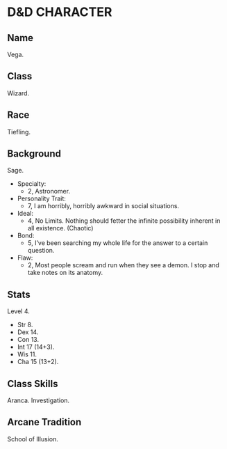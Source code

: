# D&D CHARACTER

## Name

Vega.

## Class

Wizard.

## Race

Tiefling.

## Background

Sage.

- Specialty:
  - 2, Astronomer.
- Personality Trait:
  - 7, I am horribly, horribly awkward in social situations.
- Ideal:
  - 4, No Limits. Nothing should fetter the infinite possibility inherent in all existence. (Chaotic)
- Bond:
  - 5, I’ve been searching my whole life for the answer to a certain question.
- Flaw:
  - 2, Most people scream and run when they see a demon. I stop and take notes on its anatomy.

## Stats

Level 4.

- Str 8.
- Dex 14.
- Con 13.
- Int 17 (14+3).
- Wis 11.
- Cha 15 (13+2).

## Class Skills

Aranca.
Investigation.

## Arcane Tradition

School of Illusion.

